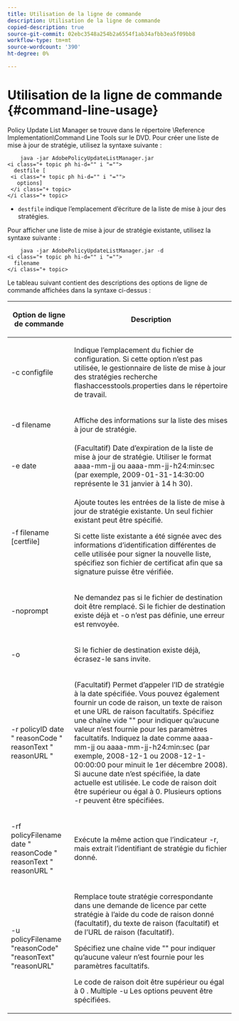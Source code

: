 ```yaml
---
title: Utilisation de la ligne de commande
description: Utilisation de la ligne de commande
copied-description: true
source-git-commit: 02ebc3548a254b2a6554f1ab34afbb3ea5f09bb8
workflow-type: tm+mt
source-wordcount: '390'
ht-degree: 0%

---
```


# Utilisation de la ligne de commande {#command-line-usage}

Policy Update List Manager se trouve dans le répertoire \Reference Implementation\Command Line Tools sur le DVD. Pour créer une liste de mise à jour de stratégie, utilisez la syntaxe suivante :

```
    java -jar AdobePolicyUpdateListManager.jar  
<i class="+ topic ph hi-d="" i "="">
  destfile [ 
 <i class="+ topic ph hi-d="" i "="">
   options]  
 </i class="+ topic> 
</i class="+ topic>
```

* `destfile` indique l’emplacement d’écriture de la liste de mise à jour des stratégies.

Pour afficher une liste de mise à jour de stratégie existante, utilisez la syntaxe suivante :

```
    java -jar AdobePolicyUpdateListManager.jar -d  
<i class="+ topic ph hi-d="" i "="">
  filename 
</i class="+ topic>
```

Le tableau suivant contient des descriptions des options de ligne de commande affichées dans la syntaxe ci-dessus :

<table frame="all" colsep="1" rowsep="1" class="+ topic/table adobe-d/table " id="table_ghb_jqy_n4"> 
 <thead class="- topic/thead "> 
  <tr rowsep="1" class="- topic/row "> 
   <th colname="1" class="- topic/entry entry"> <p class="- topic/p ">Option de ligne de commande </p> </th> 
   <th colname="2" class="- topic/entry entry"> <p class="- topic/p ">Description </p> </th> 
  </tr> 
 </thead>
 <tbody class="- topic/tbody "> 
  <tr rowsep="1" class="- topic/row "> 
   <td colname="1" class="- topic/entry "> <span class="+ topic/ph pr-d/codeph codeph"> -c configfile </span> </td> 
   <td colname="2" class="- topic/entry "> <p class="- topic/p ">Indique l’emplacement du fichier de configuration. Si cette option n’est pas utilisée, le gestionnaire de liste de mise à jour des stratégies recherche <span class="filepath"> flashaccesstools.properties </span> dans le répertoire de travail. </p> </td> 
  </tr> 
  <tr rowsep="1" class="- topic/row "> 
   <td colname="1" class="- topic/entry "> <p class="- topic/p "> <span class="+ topic/ph pr-d/codeph codeph"> -d filename </span> </p> </td> 
   <td colname="2" class="- topic/entry "> <p class="- topic/p ">Affiche des informations sur la liste des mises à jour de stratégie. </p> </td> 
  </tr> 
  <tr rowsep="1" class="- topic/row "> 
   <td colname="1" class="- topic/entry "> <span class="+ topic/ph pr-d/codeph codeph"> -e date </span> </td> 
   <td colname="2" class="- topic/entry "> (Facultatif) Date d’expiration de la liste de mise à jour de stratégie. Utiliser le format <span class="+ topic/ph pr-d/codeph codeph"> aaaa-mm-jj </span> ou <span class="+ topic/ph pr-d/codeph codeph"> aaaa-mm-jj-h24:min:sec </span> (par exemple, 2009-01-31-14:30:00 représente le 31 janvier à 14 h 30). </td> 
  </tr> 
  <tr rowsep="1" class="- topic/row "> 
   <td colname="1" class="- topic/entry "> <span class="+ topic/ph pr-d/codeph codeph"> -f filename [certfile] </span> </td> 
   <td colname="2" class="- topic/entry "> <p class="- topic/p ">Ajoute toutes les entrées de la liste de mise à jour de stratégie existante. Un seul fichier existant peut être spécifié. </p> <p class="- topic/p ">Si cette liste existante a été signée avec des informations d’identification différentes de celle utilisée pour signer la nouvelle liste, spécifiez son fichier de certificat afin que sa signature puisse être vérifiée. </p> </td> 
  </tr> 
  <tr rowsep="1" class="- topic/row "> 
   <td colname="1" class="- topic/entry "> <span class="+ topic/ph pr-d/codeph codeph"> -noprompt </span> </td> 
   <td colname="2" class="- topic/entry "> <p class="- topic/p ">Ne demandez pas si le fichier de destination doit être remplacé. Si le fichier de destination existe déjà et <span class="codeph"> -o </span> n’est pas définie, une erreur est renvoyée. </p> </td> 
  </tr> 
  <tr rowsep="1" class="- topic/row "> 
   <td colname="1" class="- topic/entry "> <span class="codeph"> -o </span> </td> 
   <td colname="2" class="- topic/entry "> <p class="- topic/p ">Si le fichier de destination existe déjà, écrasez-le sans invite. </p> </td> 
  </tr> 
  <tr rowsep="1" class="- topic/row "> 
   <td colname="1" class="- topic/entry "> <span class="+ topic/ph pr-d/codeph codeph"> -r policyID </span> <span class="+ topic/ph pr-d/codeph codeph"> date </span> " <span class="+ topic/ph pr-d/codeph codeph"> reasonCode </span>" <span class="+ topic/ph pr-d/codeph codeph"> reasonText </span>" <span class="+ topic/ph pr-d/codeph codeph"> reasonURL </span>" </td> 
   <td colname="2" class="- topic/entry "> <p class="- topic/p ">(Facultatif) Permet d’appeler l’ID de stratégie à la date spécifiée. Vous pouvez également fournir un code de raison, un texte de raison et une URL de raison facultatifs. Spécifiez une chaîne vide "" pour indiquer qu’aucune valeur n’est fournie pour les paramètres facultatifs. Indiquez la date comme <span class="+ topic/ph pr-d/codeph codeph"> aaaa-mm-jj </span> ou <span class="+ topic/ph pr-d/codeph codeph"> aaaa-mm-jj-h24:min:sec </span> (par exemple, 2008-12-1 ou 2008-12-1-00:00:00 pour minuit le 1er décembre 2008). Si aucune date n’est spécifiée, la date actuelle est utilisée. Le code de raison doit être supérieur ou égal à 0. Plusieurs options -r peuvent être spécifiées. </p> </td> 
  </tr> 
  <tr rowsep="1" class="- topic/row "> 
   <td colname="1" class="- topic/entry "> <p class="- topic/p ">-rf <span class="+ topic/ph pr-d/codeph codeph"> policyFilename </span> <span class="+ topic/ph pr-d/codeph codeph"> date </span> " <span class="+ topic/ph pr-d/codeph codeph"> reasonCode </span>" <span class="+ topic/ph pr-d/codeph codeph"> reasonText </span>" <span class="+ topic/ph pr-d/codeph codeph"> reasonURL </span>" </p> </td> 
   <td colname="2" class="- topic/entry "> <p class="- topic/p ">Exécute la même action que l’indicateur -r, mais extrait l’identifiant de stratégie du fichier donné. </p> </td> 
  </tr> 
  <tr rowsep="0" class="- topic/row "> 
   <td colname="1" class="- topic/entry "> <span class="codeph"> -u policyFilename "reasonCode" "reasonText" "reasonURL" </span> </td> 
   <td colname="2" class="- topic/entry "> <p>Remplace toute stratégie correspondante dans une demande de licence par cette stratégie à l’aide du code de raison donné (facultatif), du texte de raison (facultatif) et de l’URL de raison (facultatif). </p> <p>Spécifiez une chaîne vide "" pour indiquer qu’aucune valeur n’est fournie pour les paramètres facultatifs. </p> <p>Le code de raison doit être supérieur ou égal à <span class="codeph"> 0 </span>. Multiple <span class="codeph"> -u </span> Les options peuvent être spécifiées. </p> </td> 
  </tr> 
 </tbody> 
</table>
